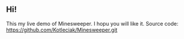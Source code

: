 ## Hi!
This my live demo of Minesweeper. I hopu you will like it. Source code: https://github.com/Kotleciak/Minesweeper.git
